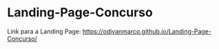 # Landing-Page-Concurso
Link para a Landing Page: https://odivanmarco.github.io/Landing-Page-Concurso/
